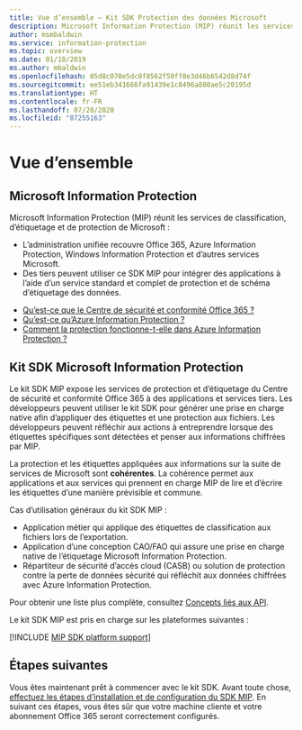 ```yaml
---
title: Vue d’ensemble – Kit SDK Protection des données Microsoft
description: Microsoft Information Protection (MIP) réunit les services de classification, d’étiquetage et de protection de Microsoft dans un kit SDK assurant une expérience d’administration unique.
author: msmbaldwin
ms.service: information-protection
ms.topic: overview
ms.date: 01/18/2019
ms.author: mbaldwin
ms.openlocfilehash: 05d8c070e5dc8f8562f59ff0e3d46b6542d8d74f
ms.sourcegitcommit: ee51eb341666fa91439e1c8496a880ae5c20195d
ms.translationtype: HT
ms.contentlocale: fr-FR
ms.lasthandoff: 07/28/2020
ms.locfileid: "87255163"
---
```

# <a name="overview"></a>Vue d’ensemble

## <a name="microsoft-information-protection"></a>Microsoft Information Protection

Microsoft Information Protection (MIP) réunit les services de classification, d’étiquetage et de protection de Microsoft :

- L’administration unifiée recouvre Office 365, Azure Information Protection, Windows Information Protection et d’autres services Microsoft. 
- Des tiers peuvent utiliser ce SDK MIP pour intégrer des applications à l’aide d’un service standard et complet de protection et de schéma d’étiquetage des données.

* [Qu’est-ce que le Centre de sécurité et conformité Office 365 ?](https://docs.microsoft.com/office365/securitycompliance/)
* [Qu’est-ce qu’Azure Information Protection ?](/azure/information-protection/understand-explore/what-is-information-protection)
* [Comment la protection fonctionne-t-elle dans Azure Information Protection ?](/azure/information-protection/understand-explore/what-is-information-protection#how-data-is-protected)

## <a name="microsoft-information-protection-sdk"></a>Kit SDK Microsoft Information Protection

Le kit SDK MIP expose les services de protection et d’étiquetage du Centre de sécurité et conformité Office 365 à des applications et services tiers. Les développeurs peuvent utiliser le kit SDK pour générer une prise en charge native afin d’appliquer des étiquettes et une protection aux fichiers. Les développeurs peuvent réfléchir aux actions à entreprendre lorsque des étiquettes spécifiques sont détectées et penser aux informations chiffrées par MIP. 

La protection et les étiquettes appliquées aux informations sur la suite de services de Microsoft sont **cohérentes**. La cohérence permet aux applications et aux services qui prennent en charge MIP de lire et d’écrire les étiquettes d’une manière prévisible et commune.

Cas d’utilisation généraux du kit SDK MIP :

* Application métier qui applique des étiquettes de classification aux fichiers lors de l’exportation.
* Application d’une conception CAO/FAO qui assure une prise en charge native de l’étiquetage Microsoft Information Protection.
* Répartiteur de sécurité d’accès cloud (CASB) ou solution de protection contre la perte de données sécurité qui réfléchit aux données chiffrées avec Azure Information Protection.

Pour obtenir une liste plus complète, consultez [Concepts liés aux API](concept-apis-use-cases.md).

Le kit SDK MIP est pris en charge sur les plateformes suivantes :

[!INCLUDE [MIP SDK platform support](../includes/mip-sdk-platform-support.md)]

## <a name="next-steps"></a>Étapes suivantes

Vous êtes maintenant prêt à commencer avec le kit SDK. Avant toute chose, [effectuez les étapes d’installation et de configuration du SDK MIP](setup-configure-mip.md). En suivant ces étapes, vous êtes sûr que votre machine cliente et votre abonnement Office 365 seront correctement configurés.

